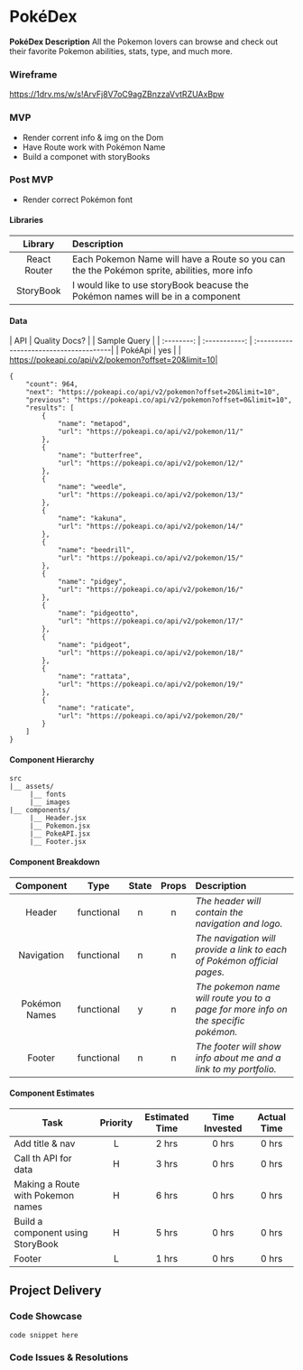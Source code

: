 # PokéDex

**PokéDex Description** All the Pokemon lovers can browse and check out their favorite Pokemon abilities, stats, type, and much more.

### Wireframe
https://1drv.ms/w/s!ArvFj8V7oC9agZBnzzaVvtRZUAxBpw

### MVP
- Render corrent info & img on the Dom
- Have Route work with Pokémon Name 
- Build a componet with storyBooks
### Post MVP 
- Render correct Pokémon font 

#### Libraries

|     Library      | Description                                |
| :--------------: | :----------------------------------------- |
|   React Router   | Each Pokemon Name will have a Route so you can the the Pokémon sprite, abilities, more info|
|   StoryBook      | I would like to use storyBook beacuse the Pokémon names will be in a component|

#### Data
|    API     | Quality Docs? |      | Sample Query                            |
| :--------: | :-----------: |         :--------------------------------------|
| PokéApi    |      yes      |  | https://pokeapi.co/api/v2/pokemon?offset=20&limit=10|

```
{
    "count": 964,
    "next": "https://pokeapi.co/api/v2/pokemon?offset=20&limit=10",
    "previous": "https://pokeapi.co/api/v2/pokemon?offset=0&limit=10",
    "results": [
        {
            "name": "metapod",
            "url": "https://pokeapi.co/api/v2/pokemon/11/"
        },
        {
            "name": "butterfree",
            "url": "https://pokeapi.co/api/v2/pokemon/12/"
        },
        {
            "name": "weedle",
            "url": "https://pokeapi.co/api/v2/pokemon/13/"
        },
        {
            "name": "kakuna",
            "url": "https://pokeapi.co/api/v2/pokemon/14/"
        },
        {
            "name": "beedrill",
            "url": "https://pokeapi.co/api/v2/pokemon/15/"
        },
        {
            "name": "pidgey",
            "url": "https://pokeapi.co/api/v2/pokemon/16/"
        },
        {
            "name": "pidgeotto",
            "url": "https://pokeapi.co/api/v2/pokemon/17/"
        },
        {
            "name": "pidgeot",
            "url": "https://pokeapi.co/api/v2/pokemon/18/"
        },
        {
            "name": "rattata",
            "url": "https://pokeapi.co/api/v2/pokemon/19/"
        },
        {
            "name": "raticate",
            "url": "https://pokeapi.co/api/v2/pokemon/20/"
        }
    ]
}
 ```
 
 #### Component Hierarchy
 ```
src
|__ assets/
      |__ fonts
      |__ images
|__ components/
      |__ Header.jsx
      |__ Pokemon.jsx
      |__ PokeAPI.jsx
      |__ Footer.jsx
```

#### Component Breakdown
|  Component   |    Type    | State | Props | Description                                                      |
| :----------: | :--------: | :---: | :---: | :--------------------------------------------------------------- |
|    Header    | functional |   n   |   n   | _The header will contain the navigation and logo._               |
|  Navigation  | functional |   n   |   n   | _The navigation will provide a link to each of Pokémon official pages._|
| Pokémon Names| functional |   y   |   n   | _The pokemon name will route you to a page for more info on the specific      pokémon._|
|    Footer    | functional |   n   |   n   | _The footer will show info about me and a link to my portfolio._ |

#### Component Estimates
| Task                | Priority | Estimated Time | Time Invested | Actual Time |
| ------------------- | :------: | :------------: | :-----------: | :---------: |
| Add title & nav     |    L     |     2 hrs      |     0 hrs     |    0 hrs    |
| Call th API for data |    H    |     3 hrs     |     0 hrs    |     0 hrs  |
| Making a Route with Pokemon names |     H     |     6 hrs      |     0 hrs     |     0 hrs    |
| Build a component using StoryBook  |    H   |     5 hrs      |     0 hrs     |    0 hrs    |
| Footer  |    L     |     1 hrs      |     0 hrs     |    0 hrs    |

## Project Delivery

### Code Showcase

```
code snippet here
```

### Code Issues & Resolutions


